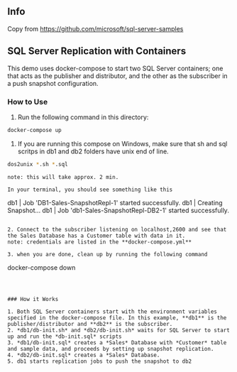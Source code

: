 ## Info
Copy from https://github.com/microsoft/sql-server-samples

## SQL Server Replication with Containers

This demo uses docker-compose to start two SQL Server containers; one that acts as the publisher and distributor, and the other as the subscriber in a push snapshot configuration. 


### How to Use

1. Run the following command in this directory:

``` bash
docker-compose up
```
1. If you are running this compose on Windows, make sure that sh and sql scritps in db1 and db2 folders have unix end of line.
``` bash
dos2unix *.sh *.sql
```

```
note: this will take approx. 2 min.

In your terminal, you should see something like this
```
db1    | Job 'DB1-Sales-SnapshotRepl-1' started successfully.
db1    | Creating Snapshot...
db1    | Job 'db1-Sales-SnapshotRepl-DB2-1' started successfully.
```

2. Connect to the subscriber listening on localhost,2600 and see that the Sales Database has a Customer table with data in it. 
note: credentials are listed in the **docker-compose.yml**

3. when you are done, clean up by running the following command 
```
docker-compose down
```



### How it Works 

1. Both SQL Server containers start with the environment variables specified in the docker-compose file. In this example, **db1** is the publisher/distributor and **db2** is the subscriber.
2. *db1/db-init.sh* and *db2/db-init.sh* waits for SQL Server to start up and run the *db-init.sql* scripts
3. *db1/db-init.sql* creates a *Sales* Database with *Customer* table and sample data, and proceeds by setting up snapshot replication. 
4. *db2/db-init.sql* creates a *Sales* Database.
5. db1 starts replication jobs to push the snapshot to db2
